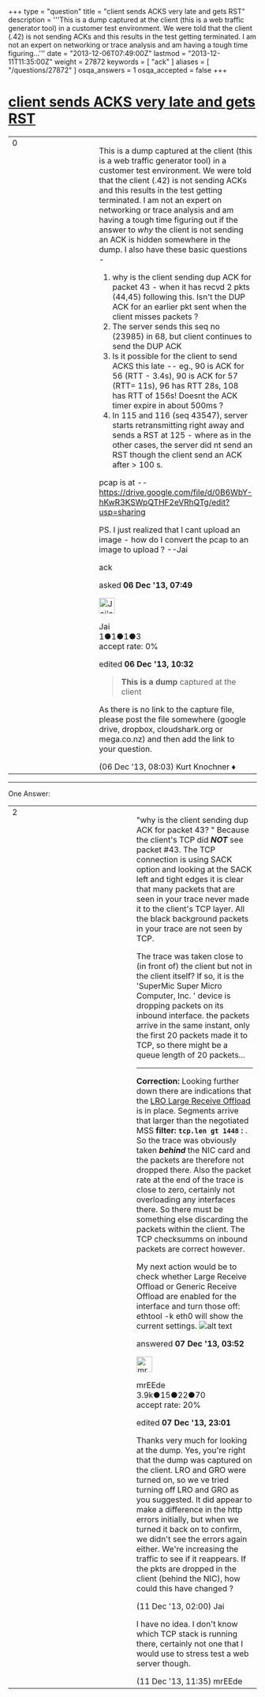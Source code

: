 +++
type = "question"
title = "client sends ACKS very late and gets RST"
description = '''This is a dump captured at the client (this is a web traffic generator tool) in a customer test environment. We were told that  the client (.42) is not sending ACKs and this results in the test getting terminated. I am not an expert on networking or trace analysis and am having a tough time figuring...'''
date = "2013-12-06T07:49:00Z"
lastmod = "2013-12-11T11:35:00Z"
weight = 27872
keywords = [ "ack" ]
aliases = [ "/questions/27872" ]
osqa_answers = 1
osqa_accepted = false
+++

<div class="headNormal">

# [client sends ACKS very late and gets RST](/questions/27872/client-sends-acks-very-late-and-gets-rst)

</div>

<div id="main-body">

<div id="askform">

<table id="question-table" style="width:100%;"><colgroup><col style="width: 50%" /><col style="width: 50%" /></colgroup><tbody><tr class="odd"><td style="width: 30px; vertical-align: top"><div class="vote-buttons"><span id="post-27872-upvote" class="ajax-command post-vote up" rel="nofollow" title="I like this post (click again to cancel)"> </span><div id="post-27872-score" class="post-score" title="current number of votes">0</div><span id="post-27872-downvote" class="ajax-command post-vote down" rel="nofollow" title="I dont like this post (click again to cancel)"> </span> <span id="favorite-mark" class="ajax-command favorite-mark" rel="nofollow" title="mark/unmark this question as favorite (click again to cancel)"> </span><div id="favorite-count" class="favorite-count"></div></div></td><td><div id="item-right"><div class="question-body"><p>This is a dump captured at the client (this is a web traffic generator tool) in a customer test environment. We were told that the client (.42) is not sending ACKs and this results in the test getting terminated. I am not an expert on networking or trace analysis and am having a tough time figuring out if the answer to <em>why</em> the client is not sending an ACK is hidden somewhere in the dump. I also have these basic questions -</p><ol><li>why is the client sending dup ACK for packet 43 - when it has recvd 2 pkts (44,45) following this. Isn't the DUP ACK for an earlier pkt sent when the client misses packets ?</li><li>The server sends this seq no (23985) in 68, but client continues to send the DUP ACK</li><li>Is it possible for the client to send ACKS this late -- eg., 90 is ACK for 56 (RTT - 3.4s), 90 is ACK for 57 (RTT= 11s), 96 has RTT 28s, 108 has RTT of 156s! Doesnt the ACK timer expire in about 500ms ?</li><li>In 115 and 116 (seq 43547), server starts retransmitting right away and sends a RST at 125 - where as in the other cases, the server did nt send an RST though the client send an ACK after &gt; 100 s.</li></ol><p>pcap is at -- <a href="https://drive.google.com/file/d/0B6WbY-hKwR3KSWpQTHF2eVRhQTg/edit?usp=sharing">https://drive.google.com/file/d/0B6WbY-hKwR3KSWpQTHF2eVRhQTg/edit?usp=sharing</a></p><p>PS. I just realized that I cant upload an image - how do I convert the pcap to an image to upload ? --Jai</p></div><div id="question-tags" class="tags-container tags"><span class="post-tag tag-link-ack" rel="tag" title="see questions tagged &#39;ack&#39;">ack</span></div><div id="question-controls" class="post-controls"></div><div class="post-update-info-container"><div class="post-update-info post-update-info-user"><p>asked <strong>06 Dec '13, 07:49</strong></p><img src="https://secure.gravatar.com/avatar/aee31ce6e04b61e9091a980bb1f9f62d?s=32&amp;d=identicon&amp;r=g" class="gravatar" width="32" height="32" alt="Jai&#39;s gravatar image" /><p><span>Jai</span><br />
<span class="score" title="1 reputation points">1</span><span title="1 badges"><span class="badge1">●</span><span class="badgecount">1</span></span><span title="1 badges"><span class="silver">●</span><span class="badgecount">1</span></span><span title="3 badges"><span class="bronze">●</span><span class="badgecount">3</span></span><br />
<span class="accept_rate" title="Rate of the user&#39;s accepted answers">accept rate:</span> <span title="Jai has no accepted answers">0%</span></p></div><div class="post-update-info post-update-info-edited"><p><span> edited <strong>06 Dec '13, 10:32</strong> </span></p></div></div><div id="comments-container-27872" class="comments-container"><span id="27873"></span><div id="comment-27873" class="comment"><div id="post-27873-score" class="comment-score"></div><div class="comment-text"><blockquote><p><strong>This is a dump</strong> captured at the client</p></blockquote><p>As there is no link to the capture file, please post the file somewhere (google drive, dropbox, cloudshark.org or mega.co.nz) and then add the link to your question.</p></div><div id="comment-27873-info" class="comment-info"><span class="comment-age">(06 Dec '13, 08:03)</span> <span class="comment-user userinfo">Kurt Knochner ♦</span></div></div></div><div id="comment-tools-27872" class="comment-tools"></div><div class="clear"></div><div id="comment-27872-form-container" class="comment-form-container"></div><div class="clear"></div></div></td></tr></tbody></table>

------------------------------------------------------------------------

<div class="tabBar">

<span id="sort-top"></span>

<div class="headQuestions">

One Answer:

</div>

</div>

<span id="27886"></span>

<div id="answer-container-27886" class="answer">

<table style="width:100%;"><colgroup><col style="width: 50%" /><col style="width: 50%" /></colgroup><tbody><tr class="odd"><td style="width: 30px; vertical-align: top"><div class="vote-buttons"><span id="post-27886-upvote" class="ajax-command post-vote up" rel="nofollow" title="I like this post (click again to cancel)"> </span><div id="post-27886-score" class="post-score" title="current number of votes">2</div><span id="post-27886-downvote" class="ajax-command post-vote down" rel="nofollow" title="I dont like this post (click again to cancel)"> </span></div></td><td><div class="item-right"><div class="answer-body"><p>"why is the client sending dup ACK for packet 43? " Because the client's TCP did <strong><em>NOT</em></strong> see packet #43. The TCP connection is using SACK option and looking at the SACK left and tight edges it is clear that many packets that are seen in your trace never made it to the client's TCP layer. All the black background packets in your trace are not seen by TCP.</p><p>The trace was taken close to (in front of) the client but not in the client itself? If so, it is the 'SuperMic Super Micro Computer, Inc. ' device is dropping packets on its inbound interface. the packets arrive in the same instant, only the first 20 packets made it to TCP, so there might be a queue length of 20 packets...</p><hr /><p><strong>Correction:</strong> Looking further down there are indications that the <a href="http://en.wikipedia.org/wiki/Large_receive_offload">LRO Large Receive Offload</a> is in place. Segments arrive that larger than the negotiated MSS <strong>filter: <code>tcp.len gt 1448</code> :</strong> . So the trace was obviously taken <strong><em>behind</em></strong> the NIC card and the packets are therefore not dropped there. Also the packet rate at the end of the trace is close to zero, certainly not overloading any interfaces there. So there must be something else discarding the packets within the client. The TCP checksumms on inbound packets are correct however.</p><p>My next action would be to check whether Large Receive Offload or Generic Receive Offload are enabled for the interface and turn those off: ethtool -k eth0 will show the current settings. <img src="https://osqa-ask.wireshark.org/upfiles/SACK_in_action.png" alt="alt text" /></p></div><div class="answer-controls post-controls"></div><div class="post-update-info-container"><div class="post-update-info post-update-info-user"><p>answered <strong>07 Dec '13, 03:52</strong></p><img src="https://secure.gravatar.com/avatar/5500bd1decb766660522dfb347eedc49?s=32&amp;d=identicon&amp;r=g" class="gravatar" width="32" height="32" alt="mrEEde&#39;s gravatar image" /><p><span>mrEEde</span><br />
<span class="score" title="3892 reputation points"><span>3.9k</span></span><span title="15 badges"><span class="badge1">●</span><span class="badgecount">15</span></span><span title="22 badges"><span class="silver">●</span><span class="badgecount">22</span></span><span title="70 badges"><span class="bronze">●</span><span class="badgecount">70</span></span><br />
<span class="accept_rate" title="Rate of the user&#39;s accepted answers">accept rate:</span> <span title="mrEEde has 48 accepted answers">20%</span></p></img></div><div class="post-update-info post-update-info-edited"><p><span> edited <strong>07 Dec '13, 23:01</strong> </span></p></div></div><div id="comments-container-27886" class="comments-container"><span id="27995"></span><div id="comment-27995" class="comment"><div id="post-27995-score" class="comment-score"></div><div class="comment-text"><p>Thanks very much for looking at the dump. Yes, you're right that the dump was captured on the client. LRO and GRO were turned on, so we ve tried turning off LRO and GRO as you suggested. It did appear to make a difference in the http errors initially, but when we turned it back on to confirm, we didn't see the errors again either. We're increasing the traffic to see if it reappears. If the pkts are dropped in the client (behind the NIC), how could this have changed ?</p></div><div id="comment-27995-info" class="comment-info"><span class="comment-age">(11 Dec '13, 02:00)</span> <span class="comment-user userinfo">Jai</span></div></div><span id="28017"></span><div id="comment-28017" class="comment"><div id="post-28017-score" class="comment-score"></div><div class="comment-text"><p>I have no idea. I don't know which TCP stack is running there, certainly not one that I would use to stress test a web server though.</p></div><div id="comment-28017-info" class="comment-info"><span class="comment-age">(11 Dec '13, 11:35)</span> <span class="comment-user userinfo">mrEEde</span></div></div></div><div id="comment-tools-27886" class="comment-tools"></div><div class="clear"></div><div id="comment-27886-form-container" class="comment-form-container"></div><div class="clear"></div></div></td></tr></tbody></table>

</div>

<div class="paginator-container-left">

</div>

</div>

</div>

